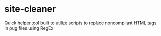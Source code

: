 # site-cleaner

Quick helper tool built to utilize scripts to replace noncompliant HTML tags in pug files using RegEx 
